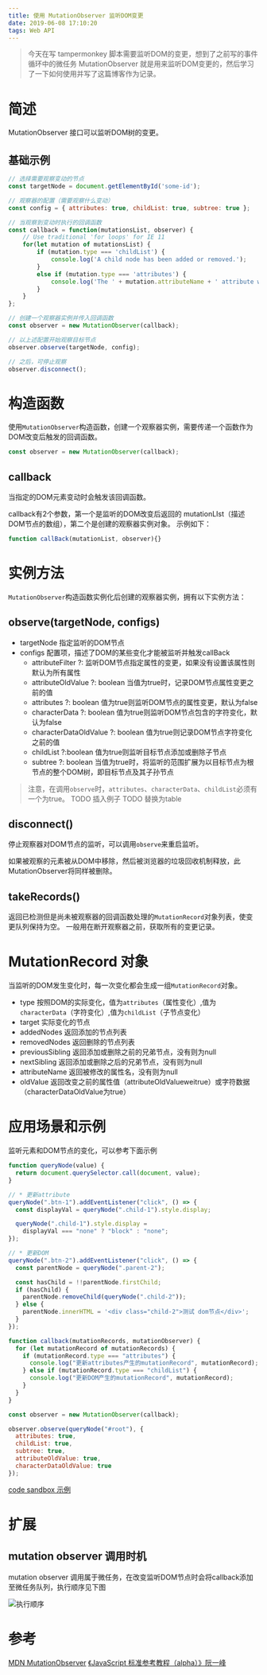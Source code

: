```yaml
---
title: 使用 MutationObserver 监听DOM变更
date: 2019-06-08 17:10:20
tags: Web API
---
```

> 今天在写 tampermonkey 脚本需要监听DOM的变更，想到了之前写的事件循环中的微任务 MutationObserver 就是用来监听DOM变更的，然后学习了一下如何使用并写了这篇博客作为记录。

# 简述
MutationObserver 接口可以监听DOM树的变更。

## 基础示例
```js
// 选择需要观察变动的节点
const targetNode = document.getElementById('some-id');

// 观察器的配置（需要观察什么变动）
const config = { attributes: true, childList: true, subtree: true };

// 当观察到变动时执行的回调函数
const callback = function(mutationsList, observer) {
    // Use traditional 'for loops' for IE 11
    for(let mutation of mutationsList) {
        if (mutation.type === 'childList') {
            console.log('A child node has been added or removed.');
        }
        else if (mutation.type === 'attributes') {
            console.log('The ' + mutation.attributeName + ' attribute was modified.');
        }
    }
};

// 创建一个观察器实例并传入回调函数
const observer = new MutationObserver(callback);

// 以上述配置开始观察目标节点
observer.observe(targetNode, config);

// 之后，可停止观察
observer.disconnect();
```

# 构造函数
使用`MutationObserver`构造函数，创建一个观察器实例，需要传递一个函数作为DOM改变后触发的回调函数。
```js
const observer = new MutationObserver(callback);
```

## callback
当指定的DOM元素变动时会触发该回调函数。

callback有2个参数，第一个是监听的DOM改变后返回的 mutationLIst（描述DOM节点的数组），第二个是创建的观察器实例对象。
示例如下：
```js
function callBack(mutationList, observer){}
```


# 实例方法
`MutationObserver`构造函数实例化后创建的观察器实例，拥有以下实例方法：

## observe(targetNode, configs)
- targetNode  指定监听的DOM节点
- configs  配置项，描述了DOM的某些变化才能被监听并触发callBack
	- attributeFilter ?: <string>  监听DOM节点指定属性的变更，如果没有设置该属性则默认为所有属性
	- attributeOldValue ?: boolean  当值为true时，记录DOM节点属性变更之前的值
	- attributes ?: boolean  值为true则监听DOM节点的属性变更，默认为false
	- characterData ?: boolean  值为true则监听DOM节点包含的字符变化，默认为false
	- characterDataOldValue ?: boolean 值为true则记录DOM节点字符变化之前的值
	- childList ?:boolean 值为true则监听目标节点添加或删除子节点
	- subtree ?: boolean 当值为true时，将监听的范围扩展为以目标节点为根节点的整个DOM树，即目标节点及其子孙节点
		
> 注意，在调用`observe`时，`attributes`、`characterData`、`childList`必须有一个为true。
TODO 插入例子
TODO 替换为table

## disconnect()
停止观察器对DOM节点的监听，可以调用`observe`来重启监听。

如果被观察的元素被从DOM中移除，然后被浏览器的垃圾回收机制释放，此MutationObserver将同样被删除。

## takeRecords()
返回已检测但是尚未被观察器的回调函数处理的`MutationRecord`对象列表，使变更队列保持为空。
一般用在断开观察器之前，获取所有的变更记录。

# MutationRecord 对象
当监听的DOM发生变化时，每一次变化都会生成一组`MutationRecord`对象。

- type  按照DOM的实际变化，值为`attributes`（属性变化）,值为`characterData`（字符变化）,值为`childList`（子节点变化） 
- target  实际变化的节点
- addedNodes  返回添加的节点列表
- removedNodes  返回删除的节点列表
- previousSibling  返回添加或删除之前的兄弟节点，没有则为null
- nextSibling  返回添加或删除之后的兄弟节点，没有则为null
- attributeName  返回被修改的属性名，没有则为null
- oldValue  返回改变之前的属性值（attributeOldValueweitrue）或字符数据（characterDataOldValue为true）

# 应用场景和示例
监听元素和DOM节点的变化，可以参考下面示例

```js
function queryNode(value) {
  return document.querySelector.call(document, value);
}

// * 更新attribute
queryNode(".btn-1").addEventListener("click", () => {
  const displayVal = queryNode(".child-1").style.display;

  queryNode(".child-1").style.display =
    displayVal === "none" ? "block" : "none";
});

// * 更新DOM
queryNode(".btn-2").addEventListener("click", () => {
  const parentNode = queryNode(".parent-2");

  const hasChild = !!parentNode.firstChild;
  if (hasChild) {
    parentNode.removeChild(queryNode(".child-2"));
  } else {
    parentNode.innerHTML = '<div class="child-2">测试 dom节点</div>';
  }
});

function callback(mutationRecords, mutationObserver) {
  for (let mutationRecord of mutationRecords) {
    if (mutationRecord.type === "attributes") {
      console.log("更新attributes产生的mutationRecord", mutationRecord);
    } else if (mutationRecord.type === "childList") {
      console.log("更新DOM产生的mutationRecord", mutationRecord);
    }
  }
}

const observer = new MutationObserver(callback);

observer.observe(queryNode("#root"), {
  attributes: true,
  childList: true,
  subtree: true,
  attributeOldValue: true,
  characterDataOldValue: true
});
```

[code sandbox 示例](https://codesandbox.io/s/mutationobserver-demo-v2lwz?file=/src/index.js)

# 扩展
## mutation observer 调用时机
mutation observer 调用属于微任务，在改变监听DOM节点时会将callback添加至微任务队列，执行顺序见下图

![执行顺序](http://zqfile.banzheshenghuo.com/20210405175823.png)

# 参考
[MDN MutationObserver](https://developer.mozilla.org/zh-CN/docs/Web/API/MutationObserver)
[《JavaScript 标准参考教程（alpha）》阮一峰](https://javascript.ruanyifeng.com/dom/mutationobserver.html)
